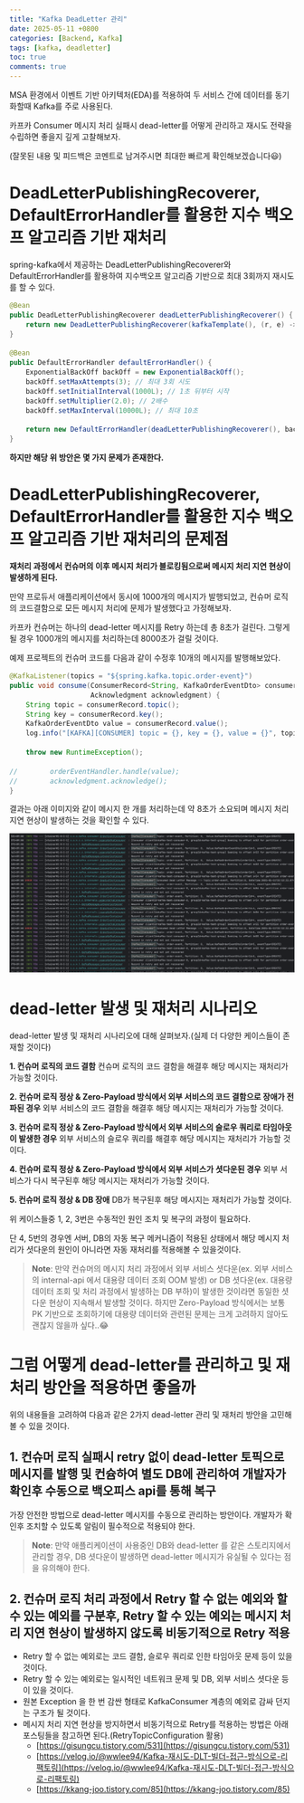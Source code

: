```yaml
---
title: "Kafka DeadLetter 관리"
date: 2025-05-11 +0800
categories: [Backend, Kafka]
tags: [kafka, deadletter]
toc: true
comments: true
---
```


MSA 환경에서 이벤트 기반 아키텍처(EDA)를 적용하여 두 서비스 간에 데이터를 동기화할때 Kafka를 주로 사용된다.

카프카 Consumer 메시지 처리 실패시 dead-letter를 어떻게 관리하고 재시도 전략을 수립하면 좋을지 깊게 고찰해보자.


(잘못된 내용 및 피드백은 코멘트로 남겨주시면 최대한 빠르게 확인해보겠습니다😃)

# DeadLetterPublishingRecoverer, DefaultErrorHandler를 활용한 지수 백오프 알고리즘 기반 재처리
spring-kafka에서 제공하는 DeadLetterPublishingRecoverer와 DefaultErrorHandler를 활용하여 지수백오프 알고리즘 기반으로 최대 3회까지 재시도를 할 수 있다.

```java
@Bean
public DeadLetterPublishingRecoverer deadLetterPublishingRecoverer() {
    return new DeadLetterPublishingRecoverer(kafkaTemplate(), (r, e) -> new TopicPartition(deadLetterTopic, 0));
}

@Bean
public DefaultErrorHandler defaultErrorHandler() {
    ExponentialBackOff backOff = new ExponentialBackOff();
    backOff.setMaxAttempts(3); // 최대 3회 시도
    backOff.setInitialInterval(1000L); // 1초 뒤부터 시작
    backOff.setMultiplier(2.0); // 2배수
    backOff.setMaxInterval(10000L); // 최대 10초

    return new DefaultErrorHandler(deadLetterPublishingRecoverer(), backOff);
}
```

**하지만 해당 위 방안은 몇 가지 문제가 존재한다.**

# DeadLetterPublishingRecoverer, DefaultErrorHandler를 활용한 지수 백오프 알고리즘 기반 재처리의 문제점
**재처리 과정에서 컨슈머의 이후 메시지 처리가 블로킹됨으로써 메시지 처리 지연 현상이 발생하게 된다.**

만약 프로듀서 애플리케이션에서 동시에 1000개의 메시지가 발행되었고, 컨슈머 로직의 코드결함으로 모든 메시지 처리에 문제가 발생했다고 가정해보자.

카프카 컨슈머는 하나의 dead-letter 메시지를 Retry 하는데 총 8초가 걸린다. 그렇게 될 경우 1000개의 메시지를 처리하는데 8000초가 걸릴 것이다.

예제 프로젝트의 컨슈머 코드를 다음과 같이 수정후 10개의 메시지를 발행해보았다.

```java
@KafkaListener(topics = "${spring.kafka.topic.order-event}")
public void consume(ConsumerRecord<String, KafkaOrderEventDto> consumerRecord,
                    Acknowledgment acknowledgment) {
    String topic = consumerRecord.topic();
    String key = consumerRecord.key();
    KafkaOrderEventDto value = consumerRecord.value();
    log.info("[KAFKA][CONSUMER] topic = {}, key = {}, value = {}", topic, key, value);

    throw new RuntimeException();

//        orderEventHandler.handle(value);
//        acknowledgment.acknowledge();
}
```

결과는 아래 이미지와 같이 메시지 한 개를 처리하는데 약 8초가 소요되며 메시지 처리 지연 현상이 발생하는 것을 확인할 수 있다.

![Image](/assets/img/posts/Backend/Kafka/Kafka_DeadLetter_메시지지연_스크린샷.png)

# dead-letter 발생 및 재처리 시나리오
dead-letter 발생 및 재처리 시나리오에 대해 살펴보자.(실제 더 다양한 케이스들이 존재할 것이다) 

**1. 컨슈머 로직의 코드 결함**
컨슈머 로직의 코드 결함을 해결후 해당 메시지는 재처리가 가능할 것이다.

**2. 컨슈머 로직 정상 & Zero-Payload 방식에서 외부 서비스의 코드 결함으로 장애가 전파된 경우**
외부 서비스의 코드 결함을 해결후 해당 메시지는 재처리가 가능할 것이다.

**3. 컨슈머 로직 정상 & Zero-Payload 방식에서 외부 서비스의 슬로우 쿼리로 타임아웃이 발생한 경우**
외부 서비스의 슬로우 쿼리를 해결후 해당 메시지는 재처리가 가능할 것이다.

**4. 컨슈머 로직 정상 & Zero-Payload 방식에서 외부 서비스가 셧다운된 경우**
외부 서비스가 다시 복구된후 해당 메시지는 재처리가 가능할 것이다.

**5. 컨슈머 로직 정상 & DB 장애**
DB가 복구된후 해당 메시지는 재처리가 가능할 것이다.

위 케이스들중 1, 2, 3번은 수동적인 원인 조치 및 복구의 과정이 필요하다.

단 4, 5번의 경우엔 서버, DB의 자동 복구 메커니즘이 적용된 상태에서 해당 메시지 처리가 셧다운의 원인이 아니라면 자동 재처리를 적용해볼 수 있을것이다. 

> **Note**: 만약 컨슈머의 메시지 처리 과정에서 외부 서비스 셧다운(ex. 외부 서비스의 internal-api 에서 대용량 데이터 조회 OOM 발생) or DB 셧다운(ex. 대용량 데이터 조회 및 처리 과정에서 발생하는 DB 부하)이 발생한 것이라면 동일한 셧다운 현상이 지속해서 발생할 것이다. 하지만 Zero-Payload 방식에서는 보통 PK 기반으로 조회하기에 대용량 데이터와 관련된 문제는 크게 고려하지 않아도 괜찮지 않을까 싶다..😂

# 그럼 어떻게 dead-letter를 관리하고 및 재처리 방안을 적용하면 좋을까
위의 내용들을 고려하여 다음과 같은 2가지 dead-letter 관리 및 재처리 방안을 고민해볼 수 있을 것이다.

## 1. 컨슈머 로직 실패시 retry 없이 dead-letter 토픽으로 메시지를 발행 및 컨슘하여 별도 DB에 관리하여 개발자가 확인후 수동으로 백오피스 api를 통해 복구
가장 안전한 방법으로 dead-letter 메시지를 수동으로 관리하는 방안이다. 개발자가 확인후 조치할 수 있도록 알림이 필수적으로 적용되야 한다.

> **Note**: 만약 애플리케이션이 사용중인 DB와 dead-letter 를 같은 스토리지에서 관리할 경우, DB 셧다운이 발생하면 dead-letter 메시지가 유실될 수 있다는 점을 유의해야 한다.

## 2. 컨슈머 로직 처리 과정에서 Retry 할 수 없는 예외와 할 수 있는 예외를 구분후, Retry 할 수 있는 예외는 메시지 처리 지연 현상이 발생하지 않도록 비동기적으로 Retry 적용
- Retry 할 수 없는 예외로는 코드 결함, 슬로우 쿼리로 인한 타임아웃 문제 등이 있을 것이다.
- Retry 할 수 있는 예외로는 일시적인 네트워크 문제 및 DB, 외부 서비스 셧다운 등이 있을 것이다.
- 원본 Exception 을 한 번 감싼 형태로 KafkaConsumer 계층의 예외로 감싸 던지는 구조가 될 것이다.
- 메시지 처리 지연 현상을 방지하면서 비동기적으로 Retry를 적용하는 방법은 아래 포스팅들을 참고하면 된다.(RetryTopicConfiguration 활용)
  - [https://gisungcu.tistory.com/531](https://gisungcu.tistory.com/531)
  - [https://velog.io/@wwlee94/Kafka-재시도-DLT-빌더-접근-방식으로-리팩토링](https://velog.io/@wwlee94/Kafka-재시도-DLT-빌더-접근-방식으로-리팩토링)
  - [https://kkang-joo.tistory.com/85](https://kkang-joo.tistory.com/85)

